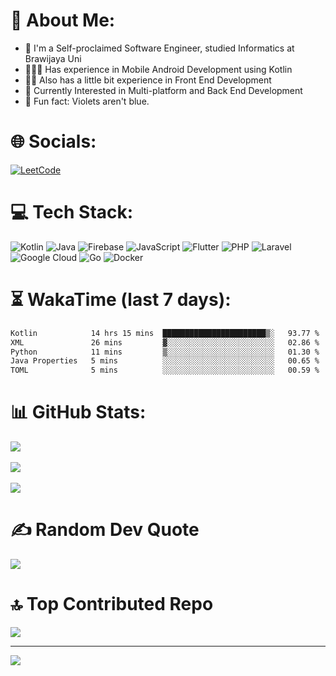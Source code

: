 
# 💫 About Me:
 - 📖 I'm a Self-proclaimed Software Engineer, studied Informatics at Brawijaya Uni
 - 🧑🏻‍💻 Has experience in Mobile Android Development using Kotlin
 - 🤹🏻 Also has a little bit experience in Front End Development
 - 🌱 Currently Interested in Multi-platform and Back End Development
 - 💬 Fun fact: Violets aren't blue.

# 🌐 Socials:
[![LeetCode](https://img.shields.io/badge/-LeetCode-FFA116?style=for-the-badge&logo=LeetCode&logoColor=white)](https://leetcode.com/u/ahmrh_) 
<!--
[![Codewars](https://img.shields.io/badge/Codewars-B1361E?style=for-the-badge&logo=Codewars&logoColor=white)](https://www.codewars.com/users/ahmrh) 
[![LinkedIn](https://img.shields.io/badge/LinkedIn-0077B5?style=for-the-badge&logo=linkedin&logoColor=white)](https://linkedin.com/in/ahmrh) 
[![YouTube](https://img.shields.io/badge/YouTube-red?style=for-the-badge&logo=youtube&logoColor=white)](https://youtube.com/@ahmrh) 
--> 

# 💻 Tech Stack:
![Kotlin](https://img.shields.io/badge/kotlin-%237F52FF.svg?style=for-the-badge&logo=kotlin&logoColor=white) 
![Java](https://img.shields.io/badge/java-%23ED8B00.svg?style=for-the-badge&logo=openjdk&logoColor=white) 
![Firebase](https://img.shields.io/badge/firebase-%23039BE5.svg?style=for-the-badge&logo=firebase) 
![JavaScript](https://img.shields.io/badge/javascript-%23323330.svg?style=for-the-badge&logo=javascript&logoColor=%23F7DF1E) 
![Flutter](https://img.shields.io/badge/Flutter-%2302569B.svg?style=for-the-badge&logo=Flutter&logoColor=white)
![PHP](https://img.shields.io/badge/php-%23777BB4.svg?style=for-the-badge&logo=php&logoColor=white) 
![Laravel](https://img.shields.io/badge/laravel-%23FF2D20.svg?style=for-the-badge&logo=laravel&logoColor=white)
![Google Cloud](https://img.shields.io/badge/GoogleCloud-%234285F4.svg?style=for-the-badge&logo=google-cloud&logoColor=white)
![Go](https://img.shields.io/badge/go-%2300ADD8.svg?style=for-the-badge&logo=go&logoColor=white)
![Docker](https://img.shields.io/badge/docker-%230db7ed.svg?style=for-the-badge&logo=docker&logoColor=white)


# ⏳ WakaTime (last 7 days):

<!--START_SECTION:waka-->

```txt
Kotlin            14 hrs 15 mins  ███████████████████████▒░   93.77 %
XML               26 mins         ▓░░░░░░░░░░░░░░░░░░░░░░░░   02.86 %
Python            11 mins         ▒░░░░░░░░░░░░░░░░░░░░░░░░   01.30 %
Java Properties   5 mins          ░░░░░░░░░░░░░░░░░░░░░░░░░   00.65 %
TOML              5 mins          ░░░░░░░░░░░░░░░░░░░░░░░░░   00.59 %
```

<!--END_SECTION:waka-->

# 📊 GitHub Stats:
![](https://github-readme-stats.vercel.app/api?username=ahmrh&theme=dark&hide_border=false&include_all_commits=true&count_private=true)<br/><br/>
![](https://github-readme-streak-stats.herokuapp.com/?user=ahmrh&theme=dark&hide_border=false)<br/><br/>
![](https://github-readme-stats.vercel.app/api/top-langs/?username=ahmrh&theme=dark&hide_border=false&include_all_commits=true&count_private=true&layout=compact)

# ✍️ Random Dev Quote
![](https://quotes-github-readme.vercel.app/api?type=horizontal&theme=dark)

# 🔝 Top Contributed Repo
![](https://github-contributor-stats.vercel.app/api?username=ahmrh&limit=5&theme=dark&combine_all_yearly_contributions=true)

---
[![](https://visitcount.itsvg.in/api?id=ahmrh&icon=0&color=0)](https://visitcount.itsvg.in)

<!-- Proudly created with GPRM ( https://gprm.itsvg.in ) -->



<!--


### Hi there 👋

- 📖 I'm a Software Engineer wannabe, studying Informatics at Brawijaya Uni
- 🧑🏻‍💻 Has experience in Mobile Android Development using Kotlin
- 🤹🏻 Also has a little bit experience in Front End Development and Game Development using Unity
- 🌱 Currently Interested in Multi-platform and Back End Development
- 💬 Fun fact: Violets aren't blue.

<p align="left">
<a href="https://github.com/ahmrh">
  <img height="180em" src="https://github-readme-stats-eight-theta.vercel.app/api?username=ahmrh&show_icons=true&theme=algolia&include_all_commits=true&count_private=true"/>
  <img height="180em" src="https://github-readme-stats-eight-theta.vercel.app/api/top-langs/?username=ahmrh&layout=compact&langs_count=8&theme=algolia"/>
</a>
</p>

**ahmrh/ahmrh** is a ✨ _special_ ✨ repository because its `README.md` (this file) appears on your GitHub profile.

Here are some ideas to get you started:

- 🔭 I’m currently working on ...
- 🌱 I’m currently learning ...
- 👯 I’m looking to collaborate on ...
- 🤔 I’m looking for help with ...
- 💬 Ask me about ...
- 📫 How to reach me: ...
- 😄 Pronouns: ...
- ⚡ Fun fact: ...
-->

<!-- 日本に行きたい。。。　ああああー -->

